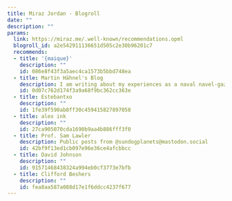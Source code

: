 ```yaml
---
title: Miraz Jordan - Blogroll
date: ""
description: ""
params:
  link: https://miraz.me/.well-known/recommendations.opml
  blogroll_id: a2e542911136651d505c2e30b96201c7
  recommends:
  - title: '{maique}'
    description: ""
    id: 086e8f43f3a5aec4ca1573b5bbd748ea
  - title: Martin Hähnel's Blog
    description: I am writing about my experiences as a naval navel-gazer.
    id: 0d07c762d174f3a9a68f9bc362cc363e
  - title: Estebantxo
    description: ""
    id: 1fe39f590ab8ff30c459415827897058
  - title: alex ink
    description: ""
    id: 27ca905070cda1690b9aa4b886fff3f0
  - title: Prof. Sam Lawler
    description: Public posts from @sundogplanets@mastodon.social
    id: 42bf9f13ed1cb097e96e36ce4afcbbcc
  - title: David Johnson
    description: ""
    id: 91571468438324a994eb0cf3773e7bfb
  - title: Clifford Beshers
    description: ""
    id: fea8aa587a088d17e1f6ddcc4237f677
---
```


